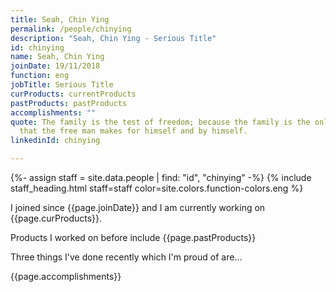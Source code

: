 ```yaml
---
title: Seah, Chin Ying
permalink: /people/chinying
description: "Seah, Chin Ying - Serious Title"
id: chinying
name: Seah, Chin Ying
joinDate: 19/11/2018
function: eng
jobTitle: Serious Title
curProducts: currentProducts
pastProducts: pastProducts
accomplishments: ""
quote: The family is the test of freedom; because the family is the only thing
  that the free man makes for himself and by himself.
linkedinId: chinying

---
```


{%- assign staff = site.data.people | find: "id", "chinying" -%}
{% include staff_heading.html staff=staff color=site.colors.function-colors.eng %}

<p>I joined since {{page.joinDate}} and I am currently working on {{page.curProducts}}.</p>

<p>Products I worked on before include {{page.pastProducts}}</p>

<p>Three things I've done recently which I'm proud of are...</p>
{{page.accomplishments}}
